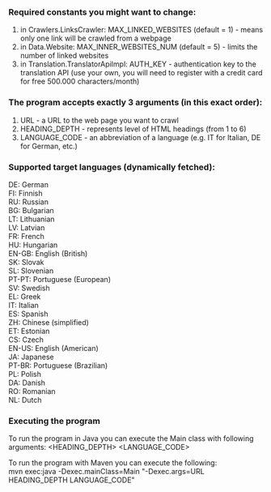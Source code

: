 ### Required constants you might want to change:
1. in Crawlers.LinksCrawler: MAX_LINKED_WEBSITES (default = 1) - means only one link will be crawled from a webpage
2. in Data.Website: MAX_INNER_WEBSITES_NUM (default = 5) - limits the number of linked websites
3. in Translation.TranslatorApiImpl: AUTH_KEY - authentication key to the translation API (use your own, you will need to register with a credit card for free 500.000 characters/month)

### The program accepts exactly 3 arguments (in this exact order):
1. URL - a URL to the web page you want to crawl
2. HEADING_DEPTH - represents level of HTML headings (from 1 to 6)
3. LANGUAGE_CODE - an abbreviation of a language (e.g. IT for Italian, DE for German, etc.)

### Supported target languages (dynamically fetched):  
DE: German  
FI: Finnish  
RU: Russian  
BG: Bulgarian  
LT: Lithuanian  
LV: Latvian  
FR: French  
HU: Hungarian  
EN-GB: English (British)  
SK: Slovak  
SL: Slovenian  
PT-PT: Portuguese (European)  
SV: Swedish  
EL: Greek  
IT: Italian  
ES: Spanish  
ZH: Chinese (simplified)  
ET: Estonian  
CS: Czech  
EN-US: English (American)  
JA: Japanese  
PT-BR: Portuguese (Brazilian)  
PL: Polish  
DA: Danish  
RO: Romanian  
NL: Dutch

### Executing the program
To run the program in Java you can execute the Main class with following arguments:
<URL> <HEADING_DEPTH> <LANGUAGE_CODE>

To run the program with Maven you can execute the following:  
mvn exec:java -Dexec.mainClass=Main "-Dexec.args=URL HEADING_DEPTH LANGUAGE_CODE"

